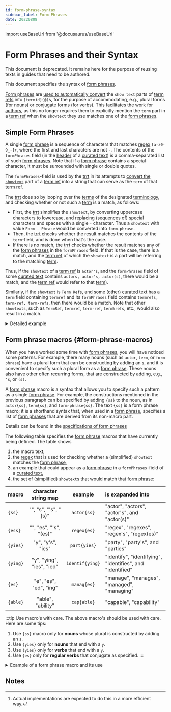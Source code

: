 ```yaml
---
id: form-phrase-syntax
sidebar_label: Form Phrases
date: 20220808
---
```


import useBaseUrl from '@docusaurus/useBaseUrl'

# Form Phrases and their Syntax

This document is deprecated. It remains here for the purpose of reusing texts in guides that need to be authored.

This document specifies the syntax of [form phrases](@).

[Form phrases](@) are [used to automatically convert](trrt#id@) the `show text` parts of [term refs](@) into `[termid](@)`s, for the purpose of accommodating, e.g., plural forms (for nouns) or conjugate forms (for verbs). This facilitates the work for [authors](@), as this no longer requires them to explicitly mention the `term` part in a [term ref](@) when the `showtext` they use matches one of the [form phrases](@).

## Simple Form Phrases

A single [form phrase](@) is a sequence of characters that matches [regex](@) `[a-z0-9_-]+`, where the first and last characters are not `-`. The contents of the `formPhrases` field (in the [header](@) of a [curated text](@)) is a comma-separated list of such [form phrases](@). Note that if a [form phrase](@) contains a special character, it must be surrounded with single or double quotes.

The `formPhrases`-field is used by the [trrt](@) in its attempts to [convert the `showtext`](trrt#showtext@) part of a [term ref](@) into a string that can serve as the `term` of that [term ref](@).

The [trrt](@) does so by looping over the [terms](@) of the designated [terminology](@), and checking whether or not such a [term](@) is a match, as follows:

- First, the [trrt](@) simplifies the `showtext`, by converting uppercase characters to lowercase, and replacing (sequences of) special characters and spaces with a single `-` character. Thus a `showtext` with value `Form - Phrase` would be converted into `form-phrase`.
- Then, the [trrt](@) checks whether the result matches the contents of the `term`-field, and is done when that's the case. 
- If there is no match, the [trrt](@) checks whether the result matches any of the [form phrases](@) in the `formPhrases` field. If that is the case, there is a match, and the [term ref](@) of which the `showtext` is a part will be referring to the matching [term](@).

Thus, if the `showtext` of a [term ref](@) is `actor's`, and the `formPhrases` field of some [curated text](@) contains `actors, actor's, actor(s)`, there would be a match, and the [term ref](@) would refer to that [term](@)). 

Similarly, if the `showtext` is `Term Refs`, and some (other) [curated text](@) has a `term` field containing `termref` and its `formPhrases` field contains `termrefs, term-ref, term-refs`, then there would be a match. Note that other `showtexts`, such as `TermRef`, `termref`, `term-ref`, `term%refs`, etc., would also result in a match.

<details>
   <summary>Detailed example</summary>

Consider a text with a [term ref](@), e.g., 

~~~ markdown
...
This is a text that is about [actors](actor@), and the [actor's](actor@) capabilities.
This text also says what the [actor(s)](actor@) might be doing.
...
~~~

As you can see, the `showtexts` are plurals or conjugate forms of the term `actor`.
It would help [authors](@) if they could write this text as follows:

~~~ markdown
...
This is a text that is about [actors](@), and the [actor's](@) capabilities.
This text also says what the [actor(s)](@) might be doing.
...
~~~

which would require the [trrt](@) to automatically convert such plurals or conjugate forms into the corresponding base term. That's where [form phrases](@) come in.

This can be done by specifying such plurals, conjugate forms, or any other texts as a [form phrase](@) and adding it to the `formPhrases` field (in the [header](@)) of the [curated text](@) that documents the base term (`actor` in our example), as follows:

~~~ yaml
formPhrases: [ "actor", "actors", "actor's", "actor(s)" ]
~~~
</details>

## Form phrase macros {#form-phrase-macros}

When you have worked some time with [form phrases](@), you will have noticed some patterns. For example, there many nouns (such as `actor`, `term`, or `form phrase`) have a plural form that can be constructing by adding an `s`, and it is convenient to specify such a plural form as a [form phrase](@). These nouns also have other often recurring forms, that are constructed by adding, e.g., `'s`, or `(s)`.

A [form phrase](@) macro is a syntax that allows you to specify such a pattern as a single [form phrase](@). For example, the constructions mentioned in the previous paragraph can be specified by adding `{ss}` to the noun, as in `actor{ss}`, `term{ss}`, and `form-phrase{ss}`. The text `{ss}` is a form phrase macro; it is a shorthand syntax that, when used in a [form phrase](@), specifies a list of [form phrases](@) that are derived from its non-macro part.

Details can be found in the [specifications of form phrases](form-phrase-macros#predefineds)

The following table specifies the [form phrase](@) macros that have currently being defined. The table shows 
1. the macro text,
2. the [regex](@) that is used for checking whether a (simplified) `showtext` matches the [form phrase](@),
3. an example that could appear as a [form phrase](@) in a `formPhrases`-field of a [curated text](@),
4. the set of (simplified) `showtext`s that would match that [form phrase](@):

| macro    | character string map      | example         | is exapanded into |
| -------- | :-----------------------: | :-------------: | :---------------- |
| `{ss}`   | "", "s", "'s", "(s)"      | `actor{ss}`     | "actor", "actors", "actor's", and "actor(s)" |
| `{ess}`  | "", "es", "'s", "(es)"    | `regex{es}`     | "regex", "regexes", "regex's", "regex(es)" |
| `{yies}` | "y", "y's", "ies"         | `part{yies}`    | "party", "party's", and "parties" |
| `{ying}` | "y", "ying", "ies", "ied" | `identif{ying}` | "identify", "identifying", "identifies", and "identified" |
| `{es}`   | "e", "es", "ed", "ing"    | `manag{es}`     | "manage", "manages", "managed", "managing" |
| `{able}` | "able", "ability"         | `cap{able}`     | "capable", "capability" |

:::tip Use macro's with care.
The above macro's should be used with care. Here are some tips:

1. Use `{ss}` macro only for **nouns** whose plural is constructed by adding an `s`.
2. Use `{yies}` only for **nouns** that end with a `y`.
3. Use `{yies}` only for **verbs** that end with a `y`.
4. Use `{es}` only for **regular verbs** that conjugate as specified.
:::

<!-- The following are suggestions (by chatGPT) for similar macros.
They are currently not included because we have not found any terms that would benefit from them.
| `{ing}`  | <code>(s?\|ing\|ed)</code>            | `play{ing}`     | "play", "plays", "playing", "played" |
| `{ion}`  | <code>(ion\|ions\|ional)</code>       | `organizat{ion}`| "organization", "organizations", "organizational" |
| `{eror}` | <code>(er\|or\|ers\|ors)</code>       | `advis{eror}`   | "adviser", "advisor", "advisers", "advisors" |
| `{ment}` | <code>(ment\|ments\|mental)</code>    | `develop{ment}` | "development", "developments", "developmental" |
| `{ful}`  | <code>(ful\|fully\|fulness)</code>    | `hope{ful}`     | "hopeful", "hopefully", "hopefulness" |
| `{less}` | <code>(less\|lessly\|lessness)</code> | `care{less}`    | "careless", "carelessly", "carelessness" |
-->

<details>
   <summary>Example of a form phrase macro and its use</summary>

Suppose we have a [curated text](@) for the term `actor`, and in its front matter, we specify:

~~~ yaml
formPhrases: [ "identif{yies}" ]
~~~

The part `{yies}` is a (predefined) macro, that is associated with the [regex](@) `(y|y's|ies)`.

When the [trrt](@) converts a [term ref](@), one of the things it needs to do is to [convert a so-called `show-text` into a `term`](trrt#showtext@) that exists in some [curated text](@). If the `show-text` does not match the `term` of any of the [curated texts](@), the [trrt](@) will try to match it against every form phrase in every [curated text](@), including the [form phrase](@) `actor{ss}`.

You can think of how this work as follows[^3]. When the [trrt](@) encounters a `showtext`, it will loop over [curated texts](@) (or [MRG entries](@)) to find a match. If it can't find one (in case `showtext` is not the value of the `term` field), it will the take the list of [form phrases](@) specified in the `formPhrases` field, and replace every of its [form phrase](@) that contains a macro, with all possible [form phrases] that do not contain a macro. For example, if the contents of the `formPhrases` field would be `identifier{ss}, identif(ying)`, the replacement result would be the list `identifier`, `identifiers`, `identifier's`, `identifier(s)`, `identify`, `identifier`, `identifying`, `identifies` and `identified`. So there would be a match if the `showtext` would equal any of these [term refs](@).

[^3]: Actual implementations are expected to do this in a more efficient way.

</details>

## Notes